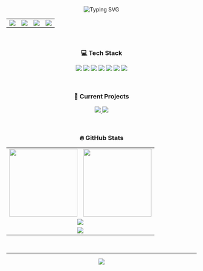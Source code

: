 <div align="center">

<img src="https://readme-typing-svg.herokuapp.com?font=Fira+Code&size=30&pause=1000&color=D72323&center=true&vCenter=true&width=435&lines=Hi+there%2C+I'm+Adrian+👋;Founder+%40+FASORP;Full-Stack+Developer" alt="Typing SVG" />

<br>

<table>
  <tr align="center">
    <td>
      <a href="https://www.hazybot.net" target="_blank">
        <img src="https://img.shields.io/badge/-HAZYBOT.NET-D72323?style=for-the-badge&labelColor=0d1117" />
      </a>
    </td>
    <td>
      <a href="mailto:adrian@hazybot.net">
        <img src="https://img.shields.io/badge/-ADRIAN@HAZYBOT.NET-D72323?style=for-the-badge&labelColor=0d1117" />
      </a>
    </td>
    <td>
      <a href="https://fasorp.com" target="_blank">
        <img src="https://img.shields.io/badge/-FASORP.COM-FFFFFF?style=for-the-badge&labelColor=0d1117" />
      </a>
    </td>
    <td>
      <a href="mailto:adrian@fasorp.com">
        <img src="https://img.shields.io/badge/-ADRIAN@FASORP.COM-FFFFFF?style=for-the-badge&labelColor=0d1117" />
      </a>
    </td>
  </tr>
</table>

<br>

### 💻 Tech Stack

<p align="center">
  <img src="https://img.shields.io/badge/JAVASCRIPT-F7DF1E?style=for-the-badge&logo=javascript&logoColor=black" />
  <img src="https://img.shields.io/badge/NODE.JS-339933?style=for-the-badge&logo=node.js&logoColor=white" />
  <img src="https://img.shields.io/badge/PYTHON-3776AB?style=for-the-badge&logo=python&logoColor=white" />
  <img src="https://img.shields.io/badge/C++-00599C?style=for-the-badge&logo=cplusplus&logoColor=white" />
  <img src="https://img.shields.io/badge/LUA-2C2D72?style=for-the-badge&logo=lua&logoColor=white" />
  <img src="https://img.shields.io/badge/MYSQL-4479A1?style=for-the-badge&logo=mysql&logoColor=white" />
  <img src="https://img.shields.io/badge/SQLITE-003B57?style=for-the-badge&logo=sqlite&logoColor=white" />
</p>

<br>

### 🚀 Current Projects

<p align="center">
  <a href="https://fasorp.com">
    <img src="https://img.shields.io/badge/-FASO%20RP-FFFFFF?style=for-the-badge&labelColor=0d1117" />
  </a>
  <a href="https://hazybot.net">
    <img src="https://img.shields.io/badge/-HAZYBOT-D72323?style=for-the-badge&labelColor=0d1117" />
  </a>
</p>

<br>

### 🔥 GitHub Stats

<table align="center" cellspacing="0" cellpadding="0">
  <tr>
    <td>
      <img src="https://github-readme-stats.vercel.app/api?username=4drixn&show_icons=true&hide_border=true&bg_color=FFFFFF&title_color=D72323&icon_color=D72323&text_color=282A36&count_private=true" height="180" />
    </td>
    <td>
      <img src="https://github-readme-stats.vercel.app/api/top-langs/?username=4drixn&layout=compact&hide_border=true&bg_color=FFFFFF&title_color=D72323&text_color=282A36" height="180" />
    </td>
  </tr>
  <tr>
    <td colspan="2" align="center">
      <img src="https://github-readme-streak-stats.herokuapp.com/?user=4drixn&hide_border=true&background=FFFFFF&stroke=D72323&ring=D72323&fire=D72323&currStreakLabel=282A36&sideLabels=282A36&dates=282A36&sideNums=D72323&currStreakNum=D72323" />
    </td>
  </tr>
    <tr>
    <td colspan="2" align="center">
      <img src="https://github-profile-trophy.vercel.app/?username=4drixn&theme=flat&no-frame=true&no-bg=true&margin-w=4&row=1&column=7" />
    </td>
  </tr>
</table>

<br>

---

<img src="https://komarev.com/ghpvc/?username=4drixn&style=flat-square&color=D72323" />

</div>
